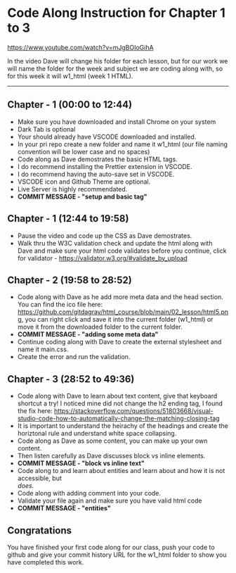 # Code Along Instruction for Chapter 1 to 3
https://www.youtube.com/watch?v=mJgBOIoGihA

In the video Dave will change his folder for each lesson, but for our work we will name the folder for the week and subject we are coding along with, so for this week it will w1_html (week 1 HTML).  

---
## Chapter - 1 (00:00 to 12:44)

* Make sure you have downloaded and install Chrome on your system
* Dark Tab is optional
* Your should already have VSCODE downloaded and installed.
* In your pri repo create a new folder and name it w1_html (our file naming convention will be lower case and no spaces)
* Code along as Dave demostrates the basic HTML tags. 
* I do recommend installing the Prettier extension in VSCODE. 
* I do recommend having the auto-save set in VSCODE.
* VSCODE icon and Github Theme are optional.
* Live Server is highly recommendated.
* **COMMIT MESSAGE - "setup and basic tag"**

## Chapter - 1  (12:44 to 19:58) 

* Pause the video and code up the CSS as Dave demostrates. 
* Walk thru the W3C validation check and update the html along with Dave and make sure your html code validates before you continue, click for validator - https://validator.w3.org/#validate_by_upload

## Chapter - 2 (19:58 to 28:52)

* Code along with Dave as he add more meta data and the head section. You can find the ico file here: 	https://github.com/gitdagray/html_course/blob/main/02_lesson/html5.png,  you can right click and save it into the current folder (w1_html) or move it from the downloaded folder to the current folder. 
* **COMMIT MESSAGE - "adding some meta data"**
* Continue coding along with Dave to create the external stylesheet and name it main.css. 
* Create the error and run the validation. 

## Chapter - 3 (28:52 to 49:36)
* Code along with Dave to learn about text content, give that keyboard shortcut a try!  I noticed mine did not change the h2 ending tag, I found the fix here: https://stackoverflow.com/questions/51803668/visual-studio-code-how-to-automatically-change-the-matching-closing-tag
* It is important to understand the heirachy of the headings and create the horiztonal rule and understand white space collapsing.  
* Code along as Dave as some content, you can make up your own content. 
* Then listen carefully as Dave discusses block vs inline elements.  
* **COMMIT MESSAGE - "block vs inline text"**
* Code along to and learn about entities and learn about <abbr> and how it is not accessible, but <address> does.
* Code along with adding comment into your code. 
* Validate your file again and make sure you have valid html code
* **COMMIT MESSAGE - "entities"**

## Congratations
You have finished your first code along for our class, push your code to github and give your commit history URL for the w1_html folder to show you have completed this work. 

